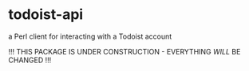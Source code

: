 todoist-api
===========

a Perl client for interacting with a Todoist account


!!! THIS PACKAGE IS UNDER CONSTRUCTION - EVERYTHING *WILL* BE CHANGED !!!
